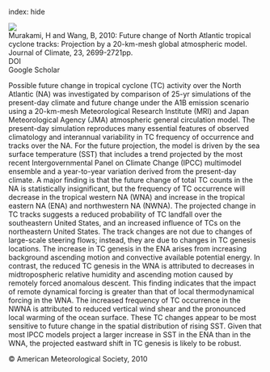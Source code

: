 index: hide

<div class="Citation">
    <div class="Citation-thumb CitationThumb-linked"  data-href="https://doi.org/10.1175/2010jcli3338.1">
      <img src="https://static.claimspace.cloud/climate-study-static/refs/thumbs/14/Murakami_and_Wang_2010-thumb.png" />
    </div>

  <div class="Citation-body">
    <div class="Citation-text">Murakami, H and Wang, B, 2010: Future change of North Atlantic tropical cyclone tracks: Projection by a 20-km-mesh global atmospheric model. <span class="Article-journal">Journal of Climate, </span><span class="Article-volume">23, </span>2699-2721pp.</div>
    <div class="Citation-links">
      <div class="CitationLink" data-href="https://doi.org/10.1175/2010jcli3338.1">
        <div class="CitationLink-icon CitationLink-Doi"></div>
        <div class="CitationLink-text">DOI</div>
      </div>
      <div class="CitationLink" data-href="https://scholar.google.com/scholar?q=10.1175/2010jcli3338.1">
        <div class="CitationLink-icon CitationLink-Scholar"></div>
        <div class="CitationLink-text">Google Scholar</div>
      </div>
    </div>
  </div>
</div>

Possible future change in tropical cyclone (TC) activity over the North Atlantic (NA) was investigated by comparison of 25-yr simulations of the present-day climate and future change under the A1B emission scenario using a 20-km-mesh Meteorological Research Institute (MRI) and Japan Meteorological Agency (JMA) atmospheric general circulation model. The present-day simulation reproduces many essential features of observed climatology and interannual variability in TC frequency of occurrence and tracks over the NA. For the future projection, the model is driven by the sea surface temperature (SST) that includes a trend projected by the most recent Intergovernmental Panel on Climate Change (IPCC) multimodel ensemble and a year-to-year variation derived from the present-day climate. A major finding is that the future change of total TC counts in the NA is statistically insignificant, but the frequency of TC occurrence will decrease in the tropical western NA (WNA) and increase in the tropical eastern NA (ENA) and northwestern NA (NWNA). The projected change in TC tracks suggests a reduced probability of TC landfall over the southeastern United States, and an increased influence of TCs on the northeastern United States. The track changes are not due to changes of large-scale steering flows; instead, they are due to changes in TC genesis locations. The increase in TC genesis in the ENA arises from increasing background ascending motion and convective available potential energy. In contrast, the reduced TC genesis in the WNA is attributed to decreases in midtropospheric relative humidity and ascending motion caused by remotely forced anomalous descent. This finding indicates that the impact of remote dynamical forcing is greater than that of local thermodynamical forcing in the WNA. The increased frequency of TC occurrence in the NWNA is attributed to reduced vertical wind shear and the pronounced local warming of the ocean surface. These TC changes appear to be most sensitive to future change in the spatial distribution of rising SST. Given that most IPCC models project a larger increase in SST in the ENA than in the WNA, the projected eastward shift in TC genesis is likely to be robust.

<div class="Citation-copy">
&copy; American Meteorological Society, 2010
</div>